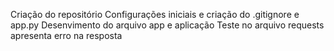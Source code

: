 Criação do repositório
Configurações iniciais e criação do .gitignore e app.py
Desenvimento do arquivo app e aplicação
Teste no arquivo requests apresenta erro na resposta